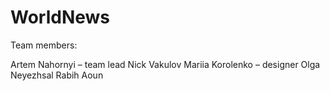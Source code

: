 # WorldNews

Team members:

Artem Nahornyi – team lead
Nick Vakulov
Mariia Korolenko – designer
Olga Neyezhsal
Rabih Aoun

